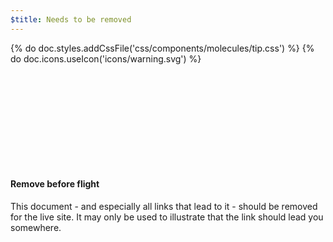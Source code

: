 ```yaml
---
$title: Needs to be removed
---
```

{% do doc.styles.addCssFile('css/components/molecules/tip.css') %}
{% do doc.icons.useIcon('icons/warning.svg') %}

<div class="ap-m-tip ap-m-tip-important">
  <div class="ap-m-tip-content">
    <div class="ap-a-ico ap-m-tip-icon">
      <svg><use xmlns:xlink="http://www.w3.org/1999/xlink" xlink:href="#warning"></use></svg>
    </div>
    <h4>Remove before flight</h4>
    <p>This document - and especially all links that lead to it - should be removed for the live site. It may only be used to illustrate that the link should lead you somewhere.</p>
  </div>
</div>
